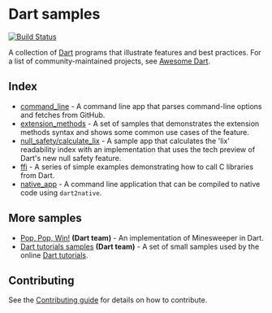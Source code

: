 # Dart samples

[![Build Status](https://travis-ci.org/dart-lang/samples.svg?branch=master)](https://travis-ci.org/dart-lang/samples)

A collection of [Dart][dart] programs that illustrate features and best
practices. For a list of community-maintained projects, see [Awesome
Dart][awesome-dart].

## Index

- [command_line](https://github.com/dart-lang/samples/blob/master/extension_methods) -
  A command line app that parses command-line options and fetches from GitHub.
- [extension_methods](https://github.com/dart-lang/samples/blob/master/extension_methods) -
  A set of samples that demonstrates the extension methods syntax and shows
  some common use cases of the feature.
- [null_safety/calculate_lix](https://github.com/dart-lang/samples/tree/master/null_safety/calculate_lix) -
  A sample app that calculates the 'lix' readability index with an implementation
  that uses the tech preview of Dart's new null safety feature.
- [ffi](https://github.com/dart-lang/samples/blob/master/ffi) - A series of
  simple examples demonstrating how to call C libraries from Dart.
- [native_app](https://github.com/dart-lang/samples/blob/master/native_app) - A
  command line application that can be compiled to native code using 
  `dart2native`.

## More samples

- [Pop, Pop, Win!][pop-pop-win] **(Dart team)** - An implementation of
Minesweeper in Dart.
- [Dart tutorials samples][dart-tutorials-github] **(Dart team)** - A set of
small samples used by the online [Dart tutorials][dart-tutorials].

## Contributing

See the [Contributing guide][contributing] for details on how to contribute.

[dart]: https://dart.dev
[awesome-dart]: https://github.com/yissachar/awesome-dart
[contributing]: https://github.com/dart-lang/samples/blob/master/CONTRIBUTING.md
[pop-pop-win]: https://github.com/dart-lang/sample-pop_pop_win
[dart-tutorials-github]: https://github.com/dart-lang/dart-tutorials-samples
[dart-tutorials]: https://dart.dev/tutorials
